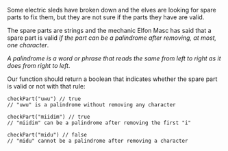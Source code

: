 Some electric sleds have broken down and the elves are looking for spare parts to fix them, but they are not sure if the parts they have are valid.

The spare parts are strings and the mechanic Elfon Masc has said that a spare part is valid *if the part can be a palindrome after removing, at most, one character*.

_A palindrome is a word or phrase that reads the same from left to right as it does from right to left_.

Our function should return a boolean that indicates whether the spare part is valid or not with that rule:

```
checkPart("uwu") // true
// "uwu" is a palindrome without removing any character

checkPart("miidim") // true
// "miidim" can be a palindrome after removing the first "i"

checkPart("midu") // false
// "midu" cannot be a palindrome after removing a character
```